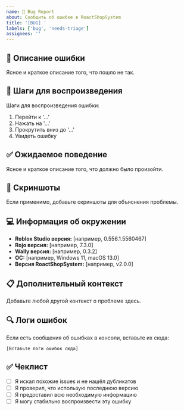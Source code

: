 ```yaml
---
name: 🐛 Bug Report
about: Сообщить об ошибке в RoactShopSystem
title: '[BUG] '
labels: ['bug', 'needs-triage']
assignees: ''
---
```


## 🐛 Описание ошибки
Ясное и краткое описание того, что пошло не так.

## 🔄 Шаги для воспроизведения
Шаги для воспроизведения ошибки:
1. Перейти к '...'
2. Нажать на '...'
3. Прокрутить вниз до '...'
4. Увидеть ошибку

## ✅ Ожидаемое поведение
Ясное и краткое описание того, что должно было произойти.

## 📸 Скриншоты
Если применимо, добавьте скриншоты для объяснения проблемы.

## 💻 Информация об окружении
- **Roblox Studio версия:** [например, 0.556.1.5560467]
- **Rojo версия:** [например, 7.3.0]
- **Wally версия:** [например, 0.3.2]
- **ОС:** [например, Windows 11, macOS 13.0]
- **Версия RoactShopSystem:** [например, v2.0.0]

## 📋 Дополнительный контекст
Добавьте любой другой контекст о проблеме здесь.

## 🔍 Логи ошибок
Если есть сообщения об ошибках в консоли, вставьте их сюда:
```
[Вставьте логи ошибок сюда]
```

## ✅ Чеклист
- [ ] Я искал похожие issues и не нашёл дубликатов
- [ ] Я проверил, что использую последнюю версию
- [ ] Я предоставил всю необходимую информацию
- [ ] Я могу стабильно воспроизвести эту ошибку
